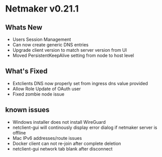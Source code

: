 
# Netmaker v0.21.1

## Whats New
- Users Session Management 
- Can now create generic DNS entries
- Upgrade client version to match server version from UI
- Moved PersistentKeepAlive setting from node to host level
## What's Fixed
- Extclients DNS now properly set from ingress dns value provided
- Allow Role Update of OAuth user
- Fixed zombie node issue
## known issues
- Windows installer does not install WireGuard
- netclient-gui will continously display error dialog if netmaker server is offline
- Mac IPv6 addresses/route issues
- Docker client can not re-join after complete deletion
- netclient-gui network tab blank after disconnect


